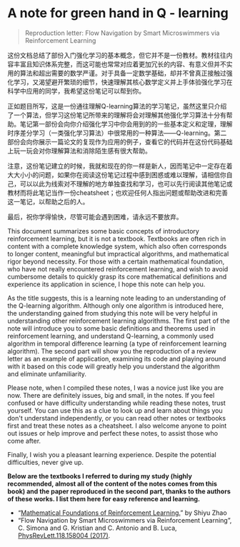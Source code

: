# A note for green hand in Q - learning
> Reproduction letter: Flow Navigation by Smart Microswimmers via Reinforcement Learning

这份文档总结了部份入门强化学习的基本概念，但它并不是一份教材。教材往往内容丰富且知识体系完整，而这可能也常常对应着更加冗长的内容、有意义但并不实用的算法和超出需要的数学严谨。对于具备一定数学基础，却并不曾真正接触过强化学习，又渴望避开繁琐的细节，快速理解其核心数学定义并上手体验强化学习在科学中应用的同学，我希望这份笔记可以帮到你。

正如题目所写，这是一份通往理解Q-learning算法的学习笔记，虽然这里只介绍了一个算法，但学习这份笔记所带来的理解将会对理解其他强化学习算法十分有帮助。笔记第一部份会向你介绍强化学习中你会用到的的一些基本定义和定理，理解时序差分学习（一类强化学习算法）中很常用的一种算法——Q-learning。第二部份会向你展示一篇论文的复现作为应用的例子，查看它的代码并在这份代码基础上玩一玩会对你理解算法和消除陌生感有很大帮助。

注意，这份笔记建立的时候，我就和现在的你一样是新人，因而笔记中一定存在着大大小小的问题，如果你在阅读这份笔记过程中感到困惑或难以理解，请相信你自己，可以以此为线索对不理解的地方单独查找和学习，也可以先行阅读其他笔记或教材而将此笔记当作一份cheatsheet；也欢迎任何人指出问题或帮助改进和完善这一笔记，以帮助之后的人。

最后，祝你学得愉快，尽管可能会遇到困难，请永远不要放弃。

This document summarizes some basic concepts of introductory reinforcement learning, but it is not a textbook. Textbooks are often rich in content with a complete knowledge system, which also often corresponds to longer content, meaningful but impractical algorithms, and mathematical rigor beyond necessity. For those with a certain mathematical foundation, who have not really encountered reinforcement learning, and wish to avoid cumbersome details to quickly grasp its core mathematical definitions and experience its application in science, I hope this note can help you.

As the title suggests, this is a learning note leading to an understanding of the Q-learning algorithm. Although only one algorithm is introduced here, the understanding gained from studying this note will be very helpful in understanding other reinforcement learning algorithms. The first part of the note will introduce you to some basic definitions and theorems used in reinforcement learning, and understand Q-learning, a commonly used algorithm in temporal difference learning (a type of reinforcement learning algorithm). The second part will show you the reproduction of a review letter as an example of application, examining its code and playing around with it based on this code will greatly help you understand the algorithm and eliminate unfamiliarity.

Please note, when I compiled these notes, I was a novice just like you are now. There are definitely issues, big and small, in the notes. If you feel confused or have difficulty understanding while reading these notes, trust yourself. You can use this as a clue to look up and learn about things you don't understand independently, or you can read other notes or textbooks first and treat these notes as a cheatsheet. I also welcome anyone to point out issues or help improve and perfect these notes, to assist those who come after.

Finally, I wish you a pleasant learning experience. Despite the potential difficulties, never give up.



**Below are the textbooks I referred to during my study (highly recommended, almost all of the content of the notes comes from this book) and the paper reproduced in the second part, thanks to the authors of these works. I list them here for easy reference and learning.**

- “[Mathematical Foundations of Reinforcement Learning.](https://github.com/mathfoundationrl/book-mathmatical-foundation-of-reinforcement-learning)” by Shiyu Zhao
- “Flow Navigation by Smart Microswimmers via Reinforcement Learning”, C. Simona and 
      G. Kristian and C. Antonio and B. Luca, [PhysRevLett.118.158004 (2017)](https://doi.org/10.1103/PhysRevLett.118.158004).

